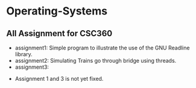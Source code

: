 # Operating-Systems
## All Assignment for CSC360
+ assignment1: Simple program to illustrate the use of the GNU Readline library.
+ assignment2: Simulating Trains go through bridge using threads.
+ assignment3:
- Assignment 1 and 3 is not yet fixed.
